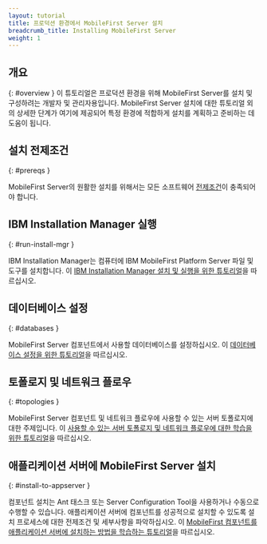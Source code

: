 ```yaml
---
layout: tutorial
title: 프로덕션 환경에서 MobileFirst Server 설치
breadcrumb_title: Installing MobileFirst Server
weight: 1
---
```

<!-- NLS_CHARSET=UTF-8 -->
## 개요
{: #overview }
이 튜토리얼은 프로덕션 환경을 위해 MobileFirst Server를 설치 및 구성하려는 개발자 및 관리자용입니다.
MobileFirst Server 설치에 대한 튜토리얼 외의 상세한 단계가 여기에 제공되어 특정 환경에 적합하게 설치를 계획하고 준비하는 데 도움이 됩니다.


## 설치 전제조건
{: #prereqs }

MobileFirst Server의 원활한 설치를 위해서는 모든 소프트웨어 [전제조건](prereqs)이 충족되어야 합니다.

## IBM Installation Manager 실행
{: #run-install-mgr }

IBM Installation Manager는 컴퓨터에 IBM MobileFirst Platform Server 파일 및 도구를 설치합니다. 이 [IBM Installation Manager 설치 및 실행을 위한 튜토리얼](../installation-manager)을 따르십시오.

## 데이터베이스 설정
{: #databases }

MobileFirst Server 컴포넌트에서 사용할 데이터베이스를 설정하십시오. 이 [데이터베이스 설정을 위한 튜토리얼](databases)을 따르십시오.

## 토폴로지 및 네트워크 플로우
{: #topologies }

MobileFirst Server 컴포넌트 및 네트워크 플로우에 사용할 수 있는 서버 토폴로지에 대한 주제입니다. 이 [사용할 수 있는 서버 토폴로지 및 네트워크 플로우에 대한 학습을 위한 튜토리얼](topologies)을 따르십시오.

## 애플리케이션 서버에 MobileFirst Server 설치
{: #install-to-appserver }

컴포넌트 설치는 Ant 태스크 또는 Server Configuration Tool을 사용하거나 수동으로 수행할 수 있습니다. 애플리케이션 서버에 컴포넌트를 성공적으로 설치할 수 있도록 설치 프로세스에 대한 전제조건 및 세부사항을 파악하십시오. 이 [MobileFirst 컴포넌트를 애플리케이션 서버에 설치하는 방법을 학습하는 튜토리얼](appserver)을 따르십시오.
